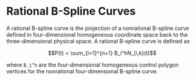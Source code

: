 # Rational B-Spline Curves

A rational B-spline curve is the projection of a nonrational B-spline curve defined in four-dimensional homogeneous coordinate space back to the three-dimensional physical space. A rational B-spline curve is defined as

```math
P(t) = \sum_{i=1}^{n+1} B_i^hN_{i,k}(t)
```

where ``B_i^h`` are the four-dimensional homogeneous control polygon vertices for the nonrational four-dimensional B-spline curve.